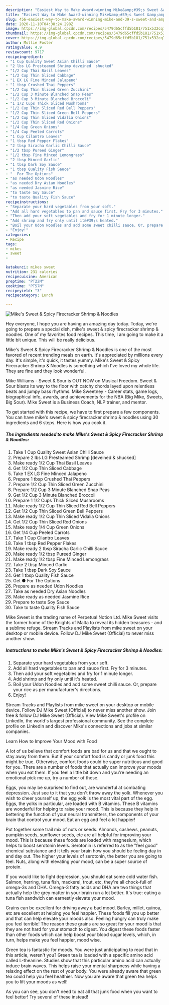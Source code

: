 ```yaml
---
description: "Easiest Way to Make Award-winning Mike&amp;#39;s Sweet &amp;amp; Spicy Firecracker Shrimp &amp;amp; Noodles"
title: "Easiest Way to Make Award-winning Mike&amp;#39;s Sweet &amp;amp; Spicy Firecracker Shrimp &amp;amp; Noodles"
slug: 456-easiest-way-to-make-award-winning-mike-and-39-s-sweet-and-amp-spicy-firecracker-shrimp-and-amp-noodles
date: 2020-11-10T04:38:24.298Z
image: https://img-global.cpcdn.com/recipes/5479d65cffd5b181/751x532cq70/mikes-sweet-spicy-firecracker-shrimp-noodles-recipe-main-photo.jpg
thumbnail: https://img-global.cpcdn.com/recipes/5479d65cffd5b181/751x532cq70/mikes-sweet-spicy-firecracker-shrimp-noodles-recipe-main-photo.jpg
cover: https://img-global.cpcdn.com/recipes/5479d65cffd5b181/751x532cq70/mikes-sweet-spicy-firecracker-shrimp-noodles-recipe-main-photo.jpg
author: Mollie Foster
ratingvalue: 4.9
reviewcount: 9717
recipeingredient:
- "1 Cup Quality Sweet Asian Chilli Sauce"
- "2 lbs LG Presteamed Shrimp deveined  shucked"
- "1/2 Cup Thai Basil Leaves"
- "1/2 Cup Thin Sliced Cabbage"
- "1 EX LG Fine Minced Jalapeno"
- "1 tbsp Crushed Thai Peppers"
- "1/2 Cup Thin Sliced Green Zucchini"
- "1/2 Cup 3 Minute Blanched Snap Peas"
- "1/2 Cup 3 Minute Blanched Broccoli"
- "1 1/2 Cups Thick Sliced Mushrooms"
- "1/2 Cup Thin Sliced Red Bell Peppers"
- "1/2 Cup Thin Sliced Green Bell Peppers"
- "1/2 Cup Thin Sliced Vidalia Onions"
- "1/2 Cup Thin Sliced Red Onions"
- "1/4 Cup Green Onions"
- "1/4 Cup Peeled Carrots"
- "1 Cup Cilantro Leaves"
- "1 tbsp Red Pepper Flakes"
- "2 tbsp Siracha Garlic Chilli Sauce"
- "1/2 tbsp Pureed Ginger"
- "1/2 tbsp Fine Minced Lemongrass"
- "2 tbsp Minced Garlic"
- "1 tbsp Dark Soy Sauce"
- "1 tbsp Quality Fish Sauce"
- "  For The Options"
- "as needed Udon Noodles"
- "as needed Dry Asian Noodles"
- "as needed Jasmine Rice"
- "to taste Soy Sauce"
- "to taste Quality Fish Sauce"
recipeinstructions:
- "Separate your hard vegetables from your soft."
- "Add all hard vegetables to pan and sauce first. Fry for 3 minutes."
- "Then add your soft vegetables and fry for 1 minute longer."
- "Add shrimp and fry only until it&#39;s heated."
- "Boil your Udon Noodles and add some sweet chilli sauce. Or, prepare your rice as per manufacturer&#39;s directions."
- "Enjoy!"
categories:
- Recipe
tags:
- mikes
- sweet
- 

katakunci: mikes sweet  
nutrition: 231 calories
recipecuisine: American
preptime: "PT22M"
cooktime: "PT57M"
recipeyield: "3"
recipecategory: Lunch

---
```



![Mike&#39;s Sweet &amp; Spicy Firecracker Shrimp &amp; Noodles](https://img-global.cpcdn.com/recipes/5479d65cffd5b181/751x532cq70/mikes-sweet-spicy-firecracker-shrimp-noodles-recipe-main-photo.jpg)

Hey everyone, I hope you are having an amazing day today. Today, we're going to prepare a special dish, mike&#39;s sweet &amp; spicy firecracker shrimp &amp; noodles. One of my favorites food recipes. This time, I am going to make it a little bit unique. This will be really delicious.

Mike&#39;s Sweet &amp; Spicy Firecracker Shrimp &amp; Noodles is one of the most favored of recent trending meals on earth. It's appreciated by millions every day. It's simple, it's quick, it tastes yummy. Mike&#39;s Sweet &amp; Spicy Firecracker Shrimp &amp; Noodles is something which I've loved my whole life. They are fine and they look wonderful.

Mike Williams - Sweet &amp; Sour is OUT NOW on Musical Freedom. Sweet &amp; Sour blasts its way to the floor with catchy chords layed upon relentless beats and jumpy bass rhythms. Mike Sweetney - Career stats, game logs, biographical info, awards, and achievements for the NBA (Big Mike, Sweets, Big Sour). Mike Sweet is a Business Coach, NLP trainer, and mentor.


To get started with this recipe, we have to first prepare a few components. You can have mike&#39;s sweet &amp; spicy firecracker shrimp &amp; noodles using 30 ingredients and 6 steps. Here is how you cook it.

<!--inarticleads1-->

##### The ingredients needed to make Mike&#39;s Sweet &amp; Spicy Firecracker Shrimp &amp; Noodles:

1. Take 1 Cup Quality Sweet Asian Chilli Sauce
1. Prepare 2 lbs LG Presteamed Shrimp [deveined &amp; shucked]
1. Make ready 1/2 Cup Thai Basil Leaves
1. Get 1/2 Cup Thin Sliced Cabbage
1. Take 1 EX LG Fine Minced Jalapeno
1. Prepare 1 tbsp Crushed Thai Peppers
1. Prepare 1/2 Cup Thin Sliced Green Zucchini
1. Prepare 1/2 Cup 3 Minute Blanched Snap Peas
1. Get 1/2 Cup 3 Minute Blanched Broccoli
1. Prepare 1 1/2 Cups Thick Sliced Mushrooms
1. Make ready 1/2 Cup Thin Sliced Red Bell Peppers
1. Get 1/2 Cup Thin Sliced Green Bell Peppers
1. Make ready 1/2 Cup Thin Sliced Vidalia Onions
1. Get 1/2 Cup Thin Sliced Red Onions
1. Make ready 1/4 Cup Green Onions
1. Get 1/4 Cup Peeled Carrots
1. Take 1 Cup Cilantro Leaves
1. Take 1 tbsp Red Pepper Flakes
1. Make ready 2 tbsp Siracha Garlic Chilli Sauce
1. Make ready 1/2 tbsp Pureed Ginger
1. Make ready 1/2 tbsp Fine Minced Lemongrass
1. Take 2 tbsp Minced Garlic
1. Take 1 tbsp Dark Soy Sauce
1. Get 1 tbsp Quality Fish Sauce
1. Get  ● For The Options
1. Prepare as needed Udon Noodles
1. Take as needed Dry Asian Noodles
1. Make ready as needed Jasmine Rice
1. Prepare to taste Soy Sauce
1. Take to taste Quality Fish Sauce


Mike Sweet is the trading name of Perpetual Notion Ltd. Mike Sweet visits the former home of the Knights of Malta to reveal its hidden treasures - and a sublime refuge. Stream Tracks and Playlists from mike sweet on your desktop or mobile device. Follow DJ Mike Sweet (Official) to never miss another show. 

<!--inarticleads2-->

##### Instructions to make Mike&#39;s Sweet &amp; Spicy Firecracker Shrimp &amp; Noodles:

1. Separate your hard vegetables from your soft.
1. Add all hard vegetables to pan and sauce first. Fry for 3 minutes.
1. Then add your soft vegetables and fry for 1 minute longer.
1. Add shrimp and fry only until it&#39;s heated.
1. Boil your Udon Noodles and add some sweet chilli sauce. Or, prepare your rice as per manufacturer&#39;s directions.
1. Enjoy!


Stream Tracks and Playlists from mike sweet on your desktop or mobile device. Follow DJ Mike Sweet (Official) to never miss another show. Join free &amp; follow DJ Mike Sweet (Official). View Mike Sweet&#39;s profile on LinkedIn, the world&#39;s largest professional community. See the complete profile on LinkedIn and discover Mike&#39;s connections and jobs at similar companies. 

Learn How to Improve Your Mood with Food


A lot of us believe that comfort foods are bad for us and that we ought to stay away from them. But if your comfort food is candy or junk food this might be true. Otherwise, comfort foods could be super nutritious and good for you. There are a number of foods that actually can improve your moods when you eat them. If you feel a little bit down and you're needing an emotional pick me up, try a number of these.

Eggs, you may be surprised to find out, are wonderful at combating depression. Just see to it that you don't throw away the yolk. Whenever you wish to cheer yourself up, the egg yolk is the most vital part of the egg. Eggs, the yolks in particular, are loaded with B vitamins. These B vitamins are wonderful for helping to raise your mood. This is because they help in bettering the function of your neural transmitters, the components of your brain that control your mood. Eat an egg and feel a lot happier!

Put together some trail mix of nuts or seeds. Almonds, cashews, peanuts, pumpkin seeds, sunflower seeds, etc are all helpful for improving your mood. This is because these foods are loaded with magnesium, which helps to boost serotonin levels. Serotonin is referred to as the "feel good" chemical substance and it tells your brain how you should be feeling day in and day out. The higher your levels of serotonin, the better you are going to feel. Nuts, along with elevating your mood, can be a super source of protein.

If you would like to fight depression, you should eat some cold water fish. Salmon, herring, tuna fish, mackerel, trout, etc, they're all chock-full of omega-3s and DHA. Omega-3 fatty acids and DHA are two things that actually help the grey matter in your brain run a lot better. It's true: eating a tuna fish sandwich can earnestly elevate your mood. 

Grains can be excellent for driving away a bad mood. Barley, millet, quinoa, etc are excellent at helping you feel happier. These foods fill you up better and that can help elevate your moods also. Feeling hungry can truly make you feel terrible! The reason these grains are so great for your mood is that they are not hard for your stomach to digest. You digest these foods faster than other foods which can help boost your blood sugar levels, which, in turn, helps make you feel happier, mood wise.

Green tea is fantastic for moods. You were just anticipating to read that in this article, weren't you? Green tea is loaded with a specific amino acid called L-theanine. Studies show that this particular amino acid can actually induce brain waves. This helps raise your mental sharpness while having a relaxing effect on the rest of your body. You were already aware that green tea could help you feel healthier. Now you are aware that green tea helps you to lift your moods as well!

As you can see, you don't need to eat all that junk food when you want to feel better! Try several of these instead!

